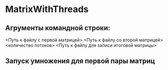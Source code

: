 # MatrixWithThreads
## Агрументы командной строки:
<Путь к файлу с первой матрицей> <Путь к файлу со второй матрицей> <количество потоков> <Путь к файлу для записи итоговой матрицы>
## Запуск умножения для первой пары матриц
